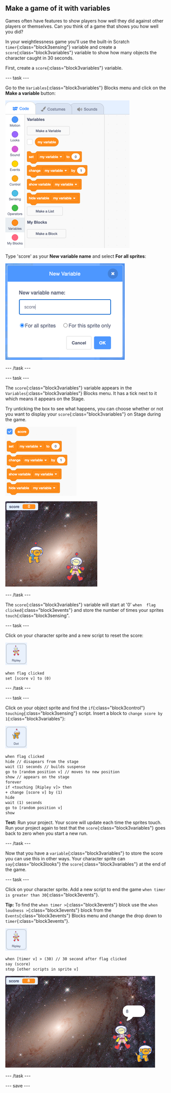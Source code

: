 ## Make a game of it with variables 

Games often have features to show players how well they did against other players or themselves. Can you think of a game that shows you how well you did? 

In your weightlessness game you'll use the built-in Scratch `timer`{:class="block3sensing"} variable and create a `score`{:class="block3variables"} variable to show how many objects the character caught in 30 seconds. 

First, create a `score`{:class="block3variables"} variable. 

--- task ---

Go to the `Variables`{:class="block3variables"} Blocks menu and click on the **Make a variable** button:

![Make a variable button in Variables blocks menu](images/make-a-variable.png)

Type 'score' as your **New variable name** and select **For all sprites**:

![Make a variable menu with variable named score and for all sprites selected](images/score-variable.png)

--- /task ---

--- task ---

The `score`{:class="block3variables"} variable appears in the `Variables`{:class="block3variables"} Blocks menu. It has a tick next to it which means it appears on the Stage. 

Try unticking the box to see what happens, you can choose whether or not you want to display your `score`{:class="block3variables"} on Stage during the game. 

![Variables blocks menu with score variable ticked](images/score-ticked.png)

![Score variable appearing on the Stage](images/score-stage.png)

--- /task ---

The `score`{:class="block3variables"} variable will start at '0' `when  flag clicked`{:class="block3events"} and store the number of times your sprites `touch`{:class="block3sensing". 

--- task ---

Click on your character sprite and a new script to reset the score:

![the Ripley sprite icon](images/ripley-sprite-icon.png)

```blocks3
when flag clicked 
set [score v] to (0)
```

--- /task ---

--- task ---

Click on your object sprite and find the `if`{:class="block3control"} `touching`{:class="block3sensing"} script. Insert a block to `change score by 1`{:class="block3variables"}:

![the Dot sprite icon](images/dot-sprite-icon.png)

```blocks3
when flag clicked
hide // disapears from the stage
wait (1) seconds // builds suspense
go to [random position v] // moves to new position
show // appears on the stage
forever
if <touching [Ripley v]> then
+ change [score v] by (1) 
hide
wait (1) seconds 
go to [random position v] 
show 
```

**Test:** Run your project. Your score will update each time the sprites touch. Run your project again to test that the `score`{:class="block3variables"} goes back to zero when you start a new run.

--- /task ---

Now that you have a `variable`{:class="block3variables"} to store the score you can use this in other ways. Your character sprite can `say`{:class="block3looks"} the `score`{:class="block3variables"} at the end of the game.

--- task ---

Click on your character sprite. Add a new script to end the game `when timer is greater than 30`{:class="block3events"}.

**Tip:** To find the `when timer >`{:class="block3events"} block use the `when loudness >`{:class="block3events"} block from the `Events`{:class="block3events"} Blocks menu and change the drop down to `timer`{:class="block3events"}.

![the Ripley sprite icon](images/ripley-sprite-icon.png)

```blocks3
when [timer v] > (30) // 30 second after flag clicked
say (score)
stop [other scripts in sprite v] 
```

![stage showing sprite saying the score at the end of the game](images/saying-score.png)

--- /task ---

--- save ---
